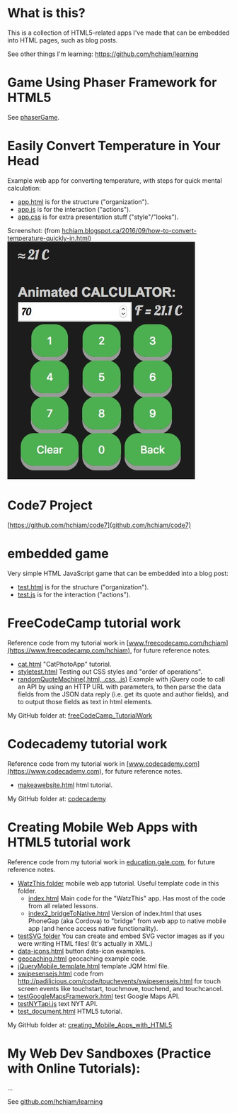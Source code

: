 # What is this?

This is a collection of HTML5-related apps I've made that can be embedded into HTML pages, such as blog posts.

See other things I'm learning: https://github.com/hchiam/learning

# Game Using Phaser Framework for HTML5

See [phaserGame](https://github.com/hchiam/phaserGame).

# Easily Convert Temperature in Your Head

Example web app for converting temperature, with steps for quick mental calculation:

* [app.html](https://github.com/hchiam/embeddedGame/blob/master/mentTempConv/app.html) is for the structure ("organization").
* [app.js](https://github.com/hchiam/embeddedGame/blob/master/mentTempConv/app.js) is for the interaction ("actions").
* [app.css](https://github.com/hchiam/embeddedGame/blob/master/mentTempConv/app.css) is for extra presentation stuff ("style"/"looks").

Screenshot:  (from [hchiam.blogspot.ca/2016/09/how-to-convert-temperature-quickly-in.html](http://hchiam.blogspot.ca/2016/09/how-to-convert-temperature-quickly-in.html))
![app.jpg](https://github.com/hchiam/embeddedGame/blob/master/app.jpg)

# Code7 Project

[https://github.com/hchiam/code7](github.com/hchiam/code7)

# embedded game
Very simple HTML JavaScript game that can be embedded into a blog post:

* [test.html](https://github.com/hchiam/embeddedWebApps/blob/master/test-game/test.html) is for the structure ("organization").
* [test.js](https://github.com/hchiam/embeddedWebApps/blob/master/test-game/test.js) is for the interaction ("actions").

# FreeCodeCamp tutorial work
Reference code from my tutorial work in [www.freecodecamp.com/hchiam](https://www.freecodecamp.com/hchiam), for future reference notes.

* [cat.html](https://github.com/hchiam/embeddedWebApps/blob/master/freeCodeCamp_TutorialWork/cat.html) "CatPhotoApp" tutorial.
* [styletest.html](https://github.com/hchiam/embeddedWebApps/blob/master/freeCodeCamp_TutorialWork/styletest.html) Testing out CSS styles and "order of operations".
* [randomQuoteMachine(.html, .css, .js)](https://github.com/hchiam/embeddedWebApps/blob/master/freeCodeCamp_TutorialWork/randomQuoteMachine) Example with jQuery code to call an API by using an HTTP URL with parameters, to then parse the data fields from the JSON data reply (i.e. get its quote and author fields), and to output those fields as text in html elements.

My GitHub folder at: [freeCodeCamp_TutorialWork](https://github.com/hchiam/embeddedWebApps/tree/master/freeCodeCamp_TutorialWork)

# Codecademy tutorial work

Reference code from my tutorial work in [www.codecademy.com](https://www.codecademy.com), for future reference notes.

* [makeawebsite.html](https://github.com/hchiam/embeddedWebApps/blob/master/codecademy/makeawebsite.html) html tutorial.

My GitHub folder at: [codecademy](https://github.com/hchiam/embeddedWebApps/tree/master/codecademy)

# Creating Mobile Web Apps with HTML5 tutorial work
Reference code from my tutorial work in [education.gale.com](http://education.gale.com/l-camb95167/online-courses/mobile-app-development), for future reference notes.

* [WatzThis folder](https://github.com/hchiam/embeddedWebApps/tree/master/creating_Mobile_Apps_with_HTML5/WatzThis) mobile web app tutorial.  Useful template code in this folder.
    * [index.html](https://github.com/hchiam/embeddedWebApps/tree/master/creating_Mobile_Apps_with_HTML5/WatzThis/index.html) Main code for the "WatzThis" app.  Has most of the code from all related lessons.
    * [index2_bridgeToNative.html](https://github.com/hchiam/embeddedWebApps/tree/master/creating_Mobile_Apps_with_HTML5/WatzThis/index2_bridgeToNative.html) Version of index.html that uses PhoneGap (aka Cordova) to "bridge" from web app to native mobile app (and hence access native functionality).
* [testSVG folder](https://github.com/hchiam/embeddedWebApps/blob/master/creating_Mobile_Apps_with_HTML5/testSVG) You can create and embed SVG vector images as if you were writing HTML files! (It's actually in XML.)
* [data-icons.html](https://github.com/hchiam/embeddedWebApps/blob/master/creating_Mobile_Apps_with_HTML5/data-icons.html) button data-icon examples.
* [geocaching.html](https://github.com/hchiam/embeddedWebApps/blob/master/creating_Mobile_Apps_with_HTML5/geocaching.html) geocaching example code.
* [jQueryMobile_template.html](https://github.com/hchiam/embeddedWebApps/blob/master/creating_Mobile_Apps_with_HTML5/jQueryMobile_template.html) template JQM html file.
* [swipesensejs.html](https://github.com/hchiam/embeddedWebApps/blob/master/creating_Mobile_Apps_with_HTML5/swipesensejs.html) code from http://padilicious.com/code/touchevents/swipesensejs.html for touch screen events like touchstart, touchmove, touchend, and touchcancel.
* [testGoogleMapsFramework.html](https://github.com/hchiam/embeddedWebApps/blob/master/creating_Mobile_Apps_with_HTML5/testGoogleMapsFramework.html) test Google Maps API.
* [testNYTapi.js](https://github.com/hchiam/embeddedWebApps/blob/master/creating_Mobile_Apps_with_HTML5/testNYTapi.js) text NYT API.
* [test_document.html](https://github.com/hchiam/embeddedWebApps/blob/master/creating_Mobile_Apps_with_HTML5/test_document.html) HTML5 tutorial.

My GitHub folder at: [creating_Mobile_Apps_with_HTML5](https://github.com/hchiam/embeddedWebApps/tree/master/creating_Mobile_Apps_with_HTML5)

# My Web Dev Sandboxes (Practice with Online Tutorials):

...

See [github.com/hchiam/learning](https://github.com/hchiam/learning)
